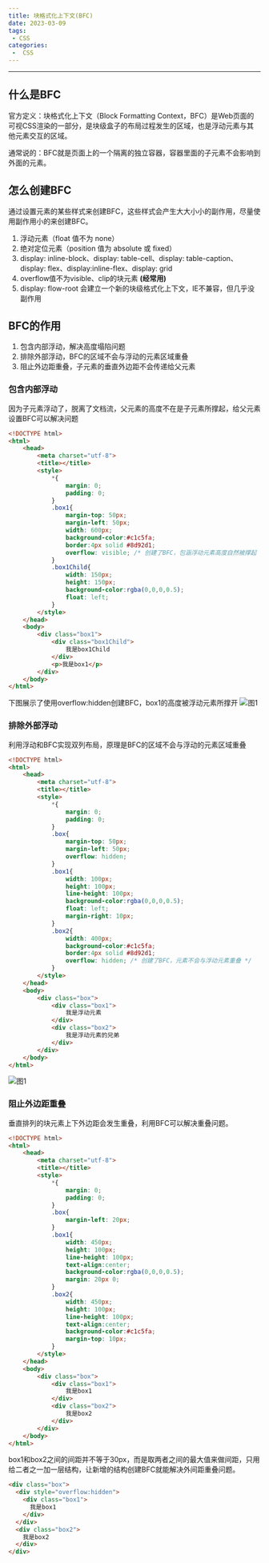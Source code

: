 ```yaml
---
title: 块格式化上下文(BFC)
date: 2023-03-09
tags:
 - CSS
categories:
 -  CSS
---
```

---
什么是BFC
---
官方定义：块格式化上下文（Block Formatting Context，BFC）是Web页面的可视CSS渲染的一部分，是块级盒子的布局过程发生的区域，也是浮动元素与其他元素交互的区域。

通常说的：BFC就是页面上的一个隔离的独立容器，容器里面的子元素不会影响到外面的元素。

怎么创建BFC
---
通过设置元素的某些样式来创建BFC，这些样式会产生大大小小的副作用，尽量使用副作用小的来创建BFC。
1. 浮动元素（float 值不为 none）
2. 绝对定位元素（position 值为 absolute 或 fixed）
3. display: inline-block、display: table-cell、display: table-caption、display: flex、display:inline-flex、display: grid
4. overflow值不为visible、clip的块元素  <b>(经常用)</b>
5. display: flow-root 会建立一个新的块级格式化上下文，IE不兼容，但几乎没副作用

BFC的作用
---
1. 包含内部浮动，解决高度塌陷问题
2. 排除外部浮动，BFC的区域不会与浮动的元素区域重叠
3. 阻止外边距重叠，子元素的垂直外边距不会传递给父元素
### 包含内部浮动
因为子元素浮动了，脱离了文档流，父元素的高度不在是子元素所撑起，给父元素设置BFC可以解决问题
```html
<!DOCTYPE html>
<html>
	<head>
		<meta charset="utf-8">
		<title></title>
		<style>
			*{
				margin: 0;
				padding: 0;
			}
			.box1{
				margin-top: 50px;
				margin-left: 50px;
				width: 600px;
				background-color:#c1c5fa;
				border:4px solid #8d92d1;
				overflow: visible; /* 创建了BFC，包涵浮动元素高度自然被撑起 */
			}
			.box1Child{
				width: 150px;
				height: 150px;
				background-color:rgba(0,0,0,0.5);
				float: left;
			}
		</style>
	</head>
	<body>
		<div class="box1">
			<div class="box1Child">
				我是box1Child
			</div>
			<p>我是box1</p>
		</div>
	</body>
</html>
```
下图展示了使用overflow:hidden创建BFC，box1的高度被浮动元素所撑开
![图1](../assets/images/bfc1.png)
### 排除外部浮动
利用浮动和BFC实现双列布局，原理是BFC的区域不会与浮动的元素区域重叠
```html
<!DOCTYPE html>
<html>
	<head>
		<meta charset="utf-8">
		<title></title>
		<style>
			*{
				margin: 0;
				padding: 0;
			}
			.box{
				margin-top: 50px;
				margin-left: 50px;
				overflow: hidden;
			}
			.box1{
				width: 100px;
				height: 100px;
				line-height: 100px;
				background-color:rgba(0,0,0,0.5);
				float: left;
				margin-right: 10px;
			}
			.box2{
				width: 400px;
				background-color:#c1c5fa;
				border:4px solid #8d92d1;
				overflow: hidden; /* 创建了BFC，元素不会与浮动元素重叠 */
			}
		</style>
	</head>
	<body>
		<div class="box">
			<div class="box1">
				我是浮动元素
			</div>
			<div class="box2">
				我是浮动元素的兄弟
			</div>
		</div>
	</body>
</html>
```
![图1](../assets/images/bfc2.png)
### 阻止外边距重叠
垂直排列的块元素上下外边距会发生重叠，利用BFC可以解决重叠问题。
```html
<!DOCTYPE html>
<html>
	<head>
		<meta charset="utf-8">
		<title></title>
		<style>
			*{
				margin: 0;
				padding: 0;
			}
			.box{
				margin-left: 20px;
			}
			.box1{
				width: 450px;
				height: 100px;
				line-height: 100px;
				text-align:center;
				background-color:rgba(0,0,0,0.5);
				margin: 20px 0;
			}
			.box2{
				width: 450px;
				height: 100px;
				line-height: 100px;
				text-align:center;
				background-color:#c1c5fa;
				margin-top: 10px;
			}
		</style>
	</head>
	<body>
		<div class="box">
			<div class="box1">
				我是box1
			</div>
			<div class="box2">
				我是box2
			</div>
		</div>
	</body>
</html>
```
box1和box2之间的间距并不等于30px，而是取两者之间的最大值来做间距，只用给二者之一加一层结构，让新增的结构创建BFC就能解决外间距重叠问题。
```html
<div class="box">
  <div style="overflow:hidden">
    <div class="box1">
      我是box1
    </div>
  </div>
  <div class="box2">
    我是box2
  </div>
</div>
```